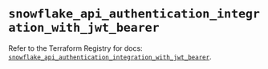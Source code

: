 # `snowflake_api_authentication_integration_with_jwt_bearer`

Refer to the Terraform Registry for docs: [`snowflake_api_authentication_integration_with_jwt_bearer`](https://registry.terraform.io/providers/snowflakedb/snowflake/2.5.0/docs/resources/api_authentication_integration_with_jwt_bearer).
